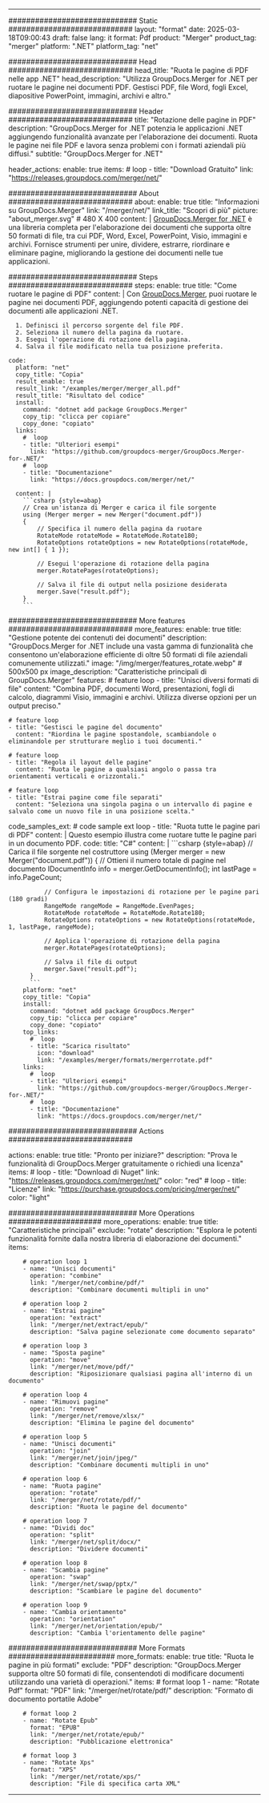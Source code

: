 
---
############################# Static ############################
layout: "format"
date:  2025-03-18T09:00:43
draft: false
lang: it
format: Pdf
product: "Merger"
product_tag: "merger"
platform: ".NET"
platform_tag: "net"

############################# Head ############################
head_title: "Ruota le pagine di PDF nelle app .NET"
head_description: "Utilizza GroupDocs.Merger for .NET per ruotare le pagine nei documenti PDF. Gestisci PDF, file Word, fogli Excel, diapositive PowerPoint, immagini, archivi e altro."

############################# Header ############################
title: "Rotazione delle pagine in PDF" 
description: "GroupDocs.Merger for .NET potenzia le applicazioni .NET aggiungendo funzionalità avanzate per l'elaborazione dei documenti. Ruota le pagine nei file PDF e lavora senza problemi con i formati aziendali più diffusi."
subtitle: "GroupDocs.Merger for .NET" 

header_actions:
  enable: true
  items:
    #  loop
    - title: "Download Gratuito"
      link: "https://releases.groupdocs.com/merger/net/"
      
############################# About ############################
about:
    enable: true
    title: "Informazioni su GroupDocs.Merger"
    link: "/merger/net/"
    link_title: "Scopri di più"
    picture: "about_merger.svg" # 480 X 400
    content: |
       [GroupDocs.Merger for .NET](/merger/net/) è una libreria completa per l'elaborazione dei documenti che supporta oltre 50 formati di file, tra cui PDF, Word, Excel, PowerPoint, Visio, immagini e archivi. Fornisce strumenti per unire, dividere, estrarre, riordinare e eliminare pagine, migliorando la gestione dei documenti nelle tue applicazioni.

############################# Steps ############################
steps:
    enable: true
    title: "Come ruotare le pagine di PDF"
    content: |
      Con [GroupDocs.Merger](/merger/net/), puoi ruotare le pagine nei documenti PDF, aggiungendo potenti capacità di gestione dei documenti alle applicazioni .NET.
      
      1. Definisci il percorso sorgente del file PDF.
      2. Seleziona il numero della pagina da ruotare.
      3. Esegui l'operazione di rotazione della pagina.
      4. Salva il file modificato nella tua posizione preferita.
   
    code:
      platform: "net"
      copy_title: "Copia"
      result_enable: true
      result_link: "/examples/merger/merger_all.pdf"
      result_title: "Risultato del codice"
      install:
        command: "dotnet add package GroupDocs.Merger"
        copy_tip: "clicca per copiare"
        copy_done: "copiato"
      links:
        #  loop
        - title: "Ulteriori esempi"
          link: "https://github.com/groupdocs-merger/GroupDocs.Merger-for-.NET/"
        #  loop
        - title: "Documentazione"
          link: "https://docs.groupdocs.com/merger/net/"
          
      content: |
        ```csharp {style=abap}
        // Crea un'istanza di Merger e carica il file sorgente
        using (Merger merger = new Merger("document.pdf"))
        {
            // Specifica il numero della pagina da ruotare
            RotateMode rotateMode = RotateMode.Rotate180;
            RotateOptions rotateOptions = new RotateOptions(rotateMode, new int[] { 1 });

            // Esegui l'operazione di rotazione della pagina
            merger.RotatePages(rotateOptions);

            // Salva il file di output nella posizione desiderata
            merger.Save("result.pdf");
        }
        ```            

############################# More features ############################
more_features:
  enable: true
  title: "Gestione potente dei contenuti dei documenti"
  description: "GroupDocs.Merger for .NET include una vasta gamma di funzionalità che consentono un'elaborazione efficiente di oltre 50 formati di file aziendali comunemente utilizzati."
  image: "/img/merger/features_rotate.webp" # 500x500 px
  image_description: "Caratteristiche principali di GroupDocs.Merger"
  features:
    # feature loop
    - title: "Unisci diversi formati di file"
      content: "Combina PDF, documenti Word, presentazioni, fogli di calcolo, diagrammi Visio, immagini e archivi. Utilizza diverse opzioni per un output preciso."

    # feature loop
    - title: "Gestisci le pagine del documento"
      content: "Riordina le pagine spostandole, scambiandole o eliminandole per strutturare meglio i tuoi documenti."

    # feature loop
    - title: "Regola il layout delle pagine"
      content: "Ruota le pagine a qualsiasi angolo o passa tra orientamenti verticali e orizzontali."

    # feature loop
    - title: "Estrai pagine come file separati"
      content: "Seleziona una singola pagina o un intervallo di pagine e salvalo come un nuovo file in una posizione scelta."
      
  code_samples_ext:
    # code sample ext loop
    - title: "Ruota tutte le pagine pari di PDF"
      content: |
        Questo esempio illustra come ruotare tutte le pagine pari in un documento PDF.
      code:
        title: "C#"
        content: |
          ```csharp {style=abap}
          // Carica il file sorgente nel costruttore
          using (Merger merger = new Merger("document.pdf"))
          {
              // Ottieni il numero totale di pagine nel documento
              IDocumentInfo info = merger.GetDocumentInfo();
              int lastPage = info.PageCount;

              // Configura le impostazioni di rotazione per le pagine pari (180 gradi)
              RangeMode rangeMode = RangeMode.EvenPages;
              RotateMode rotateMode = RotateMode.Rotate180;
              RotateOptions rotateOptions = new RotateOptions(rotateMode, 1, lastPage, rangeMode);
          
              // Applica l'operazione di rotazione della pagina
              merger.RotatePages(rotateOptions);

              // Salva il file di output
              merger.Save("result.pdf");
          }
          ```
        platform: "net"
        copy_title: "Copia"
        install:
          command: "dotnet add package GroupDocs.Merger"
          copy_tip: "clicca per copiare"
          copy_done: "copiato"
        top_links:
          #  loop
          - title: "Scarica risultato"
            icon: "download"
            link: "/examples/merger/formats/mergerrotate.pdf"
        links:
          #  loop
          - title: "Ulteriori esempi"
            link: "https://github.com/groupdocs-merger/GroupDocs.Merger-for-.NET/"
          #  loop
          - title: "Documentazione"
            link: "https://docs.groupdocs.com/merger/net/"
            

            


############################# Actions ############################

actions:
  enable: true
  title: "Pronto per iniziare?"
  description: "Prova le funzionalità di GroupDocs.Merger gratuitamente o richiedi una licenza"
  items:
    #  loop
    - title: "Download di Nuget"
      link: "https://releases.groupdocs.com/merger/net/"
      color: "red"
        #  loop
    - title: "Licenze"
      link: "https://purchase.groupdocs.com/pricing/merger/net/"
      color: "light"


############################# More Operations #####################
more_operations:
    enable: true
    title: "Caratteristiche principali"
    exclude: "rotate"
    description: "Esplora le potenti funzionalità fornite dalla nostra libreria di elaborazione dei documenti."
    items: 
          
        # operation loop 1
        - name: "Unisci documenti"
          operation: "combine"
          link: "/merger/net/combine/pdf/"
          description: "Combinare documenti multipli in uno"

        # operation loop 2
        - name: "Estrai pagine"
          operation: "extract"
          link: "/merger/net/extract/epub/"
          description: "Salva pagine selezionate come documento separato"

        # operation loop 3
        - name: "Sposta pagine"
          operation: "move"
          link: "/merger/net/move/pdf/"
          description: "Riposizionare qualsiasi pagina all'interno di un documento"

        # operation loop 4
        - name: "Rimuovi pagine"
          operation: "remove"
          link: "/merger/net/remove/xlsx/"
          description: "Elimina le pagine del documento"

        # operation loop 5
        - name: "Unisci documenti"
          operation: "join"
          link: "/merger/net/join/jpeg/"
          description: "Combinare documenti multipli in uno"

        # operation loop 6
        - name: "Ruota pagine"
          operation: "rotate"
          link: "/merger/net/rotate/pdf/"
          description: "Ruota le pagine del documento"

        # operation loop 7
        - name: "Dividi doc"
          operation: "split"
          link: "/merger/net/split/docx/"
          description: "Dividere documenti"

        # operation loop 8
        - name: "Scambia pagine"
          operation: "swap"
          link: "/merger/net/swap/pptx/"
          description: "Scambiare le pagine del documento"

        # operation loop 9
        - name: "Cambia orientamento"
          operation: "orientation"
          link: "/merger/net/orientation/epub/"
          description: "Cambia l'orientamento delle pagine"
          
        
          
############################# More Formats ########################
more_formats:
    enable: true
    title: "Ruota le pagine in più formati"
    exclude: "PDF"
    description: "GroupDocs.Merger supporta oltre 50 formati di file, consentendoti di modificare documenti utilizzando una varietà di operazioni."
    items: 
        # format loop 1
        - name: "Rotate Pdf"
          format: "PDF"
          link: "/merger/net/rotate/pdf/"
          description: "Formato di documento portatile Adobe"

        # format loop 2
        - name: "Rotate Epub"
          format: "EPUB"
          link: "/merger/net/rotate/epub/"
          description: "Pubblicazione elettronica"

        # format loop 3
        - name: "Rotate Xps"
          format: "XPS"
          link: "/merger/net/rotate/xps/"
          description: "File di specifica carta XML"


---